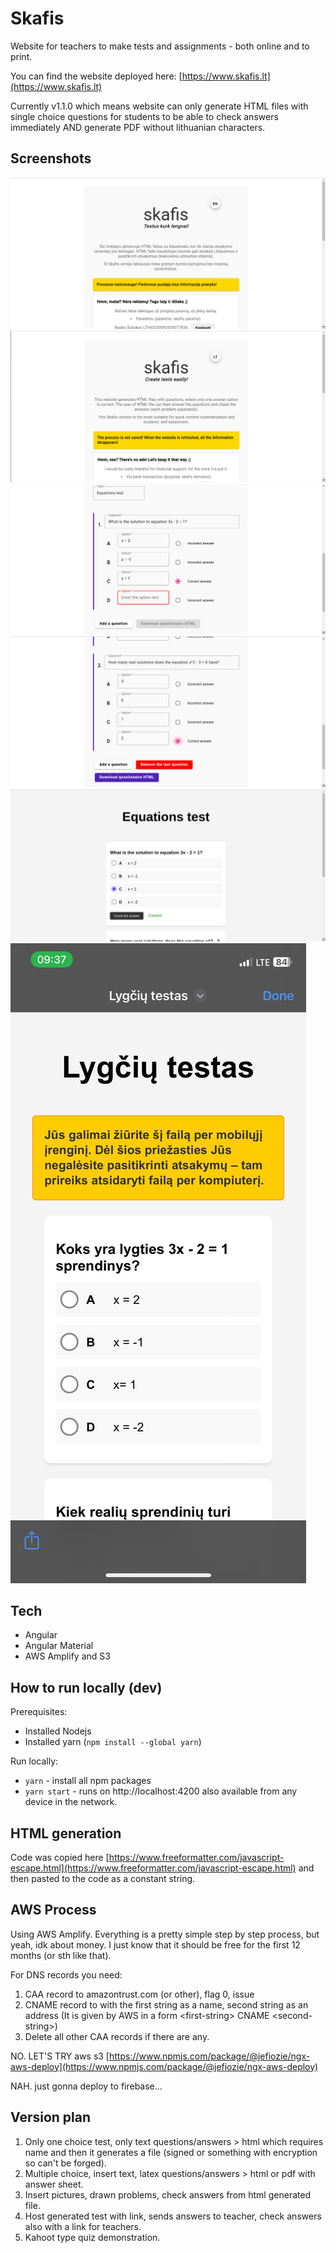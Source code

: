 # Skafis

Website for teachers to make tests and assignments - both online and to print.

You can find the website deployed here: [https://www.skafis.lt](https://www.skafis.lt)

Currently v1.1.0 which means website can only generate HTML files with single choice questions for students to be able to check answers immediately AND generate PDF without lithuanian characters.

## Screenshots

![SS1](screenshots/ss1.png)
![SS2](screenshots/ss2.png)
![SS3](screenshots/ss3.png)
![SS4](screenshots/ss4.png)
![SS5](screenshots/ss5.png)
![SS6](screenshots/ss6.png)

## Tech

- Angular
- Angular Material
- AWS Amplify and S3

## How to run locally (dev)

Prerequisites:

- Installed Nodejs
- Installed yarn (`npm install --global yarn`)

Run locally:

- `yarn` - install all npm packages
- `yarn start` - runs on http://localhost:4200 also available from any device in the network.

## HTML generation

Code was copied here [https://www.freeformatter.com/javascript-escape.html](https://www.freeformatter.com/javascript-escape.html) and then pasted to the code as a constant string.

## AWS Process

Using AWS Amplify. Everything is a pretty simple step by step process, but yeah, idk about money. I just know that it should be free for the first 12 months (or sth like that).

For DNS records you need:

1. CAA record to amazontrust.com (or other), flag 0, issue
2. CNAME record to with the first string as a name, second string as an address (It is given by AWS in a form \<first-string\> CNAME \<second-string\>)
3. Delete all other CAA records if there are any.

NO. LET'S TRY aws s3
[https://www.npmjs.com/package/@jefiozie/ngx-aws-deploy](https://www.npmjs.com/package/@jefiozie/ngx-aws-deploy)

NAH. just gonna deploy to firebase...

## Version plan

1. Only one choice test, only text questions/answers > html which requires name and then it generates a file (signed or something with encryption so can't be forged).
2. Multiple choice, insert text, latex questions/answers > html or pdf with answer sheet.
3. Insert pictures, drawn problems, check answers from html generated file.
4. Host generated test with link, sends answers to teacher, check answers also with a link for teachers.
5. Kahoot type quiz demonstration.
